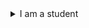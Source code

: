 <details><summary>I am a student</summary>

<br>  
  
[![Github](https://img.shields.io/badge/GITHUB-LINK-blue?style=for-the-badge)](https://github.com/sn99) ![GitHub followers](https://img.shields.io/github/followers/sn99?style=for-the-badge) ![GitHub User's stars](https://img.shields.io/github/stars/sn99?style=for-the-badge)


<a href="https://stackoverflow.com/users/10962821/sn99"><img src="https://stackoverflow.com/users/flair/10962821.png" width="208" height="58" alt="profile for sn99 at Stack Overflow, Q&amp;A for professional and enthusiast programmers" title="profile for sn99 at Stack Overflow, Q&amp;A for professional and enthusiast programmers"></a>
  

![sn99's GitHub stats](https://github-readme-stats.vercel.app/api?username=sn99&show_icons=true&theme=graywhite) 
![Top Langs](https://github-readme-stats.vercel.app/api/top-langs/?username=sn99&show_icons=true&theme=graywhite&layout=compact)

</details>
